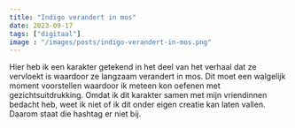 ```yaml
---
title: "Indigo verandert in mos"
date: 2023-09-17
tags: ["digitaal"]
image : "/images/posts/indigo-verandert-in-mos.png"
---
```


Hier heb ik een karakter getekend in het deel van het verhaal dat ze vervloekt is waardoor ze langzaam verandert in mos. Dit moet een walgelijk moment voorstellen waardoor ik meteen kon oefenen met gezichtsuitdrukking. Omdat ik dit karakter samen met mijn vriendinnen bedacht heb, weet ik niet of ik dit onder eigen creatie kan laten vallen. Daarom staat die hashtag er niet bij.